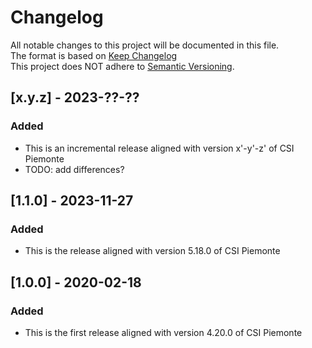 # Changelog
All notable changes to this project will be documented in this file.\
The format is based on [Keep Changelog](https://keepachangelog.com/en/1.0.0/)\
This project does NOT adhere to [Semantic Versioning](https://semver.org/spec/v2.0.0.html).

## [x.y.z] - 2023-??-??

### Added

- This is an incremental release aligned with version x'-y'-z' of CSI Piemonte
- TODO: add differences?

## [1.1.0] - 2023-11-27

### Added

- This is the release aligned with version 5.18.0 of CSI Piemonte

## [1.0.0] - 2020-02-18

### Added

- This is the first release aligned with version 4.20.0 of CSI Piemonte
